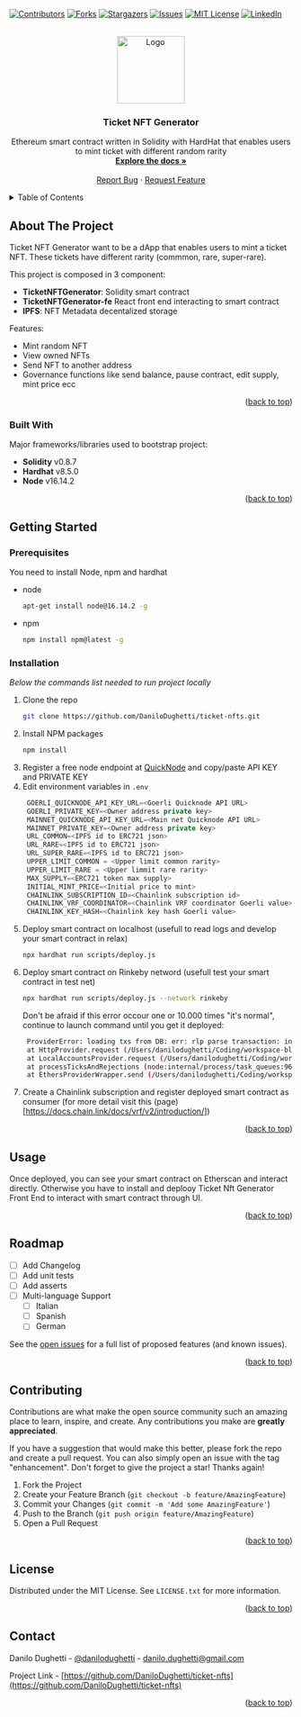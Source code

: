 <a name="readme-top"></a>

[![Contributors][contributors-shield]][contributors-url]
[![Forks][forks-shield]][forks-url]
[![Stargazers][stars-shield]][stars-url]
[![Issues][issues-shield]][issues-url]
[![MIT License][license-shield]][license-url]
[![LinkedIn][linkedin-shield]][linkedin-url]

<br />
<div align="center">
  <a href="https://github.com/DaniloDughetti">
    <img src="https://gateway.pinata.cloud/ipfs/QmXhXLFCVjRvjVyZQZ8QAixPALjPQJq2StjiKNjrs1pzNt" alt="Logo" width="120" height="120">
  </a>

  <h3 align="center">Ticket NFT Generator</h3>

  <p align="center">
    Ethereum smart contract written in Solidity with HardHat that enables users to mint ticket with different random rarity
    <br />
    <a href="https://github.com/DaniloDughetti/ticket-nfts"><strong>Explore the docs »</strong></a>
    <br />
    <br />
    <a href="https://github.com/DaniloDughetti/ticket-nfts/issues">Report Bug</a>
    ·
    <a href="https://github.com/DaniloDughetti/ticket-nftsissues">Request Feature</a>
  </p>
</div>

<!-- TABLE OF CONTENTS -->
<details>
  <summary>Table of Contents</summary>
  <ol>
    <li>
      <a href="#about-the-project">About The Project</a>
      <ul>
        <li><a href="#built-with">Built With</a></li>
      </ul>
    </li>
    <li>
      <a href="#getting-started">Getting Started</a>
      <ul>
        <li><a href="#prerequisites">Prerequisites</a></li>
        <li><a href="#installation">Installation</a></li>
      </ul>
    </li>
    <li><a href="#usage">Usage</a></li>
    <li><a href="#roadmap">Roadmap</a></li>
    <li><a href="#contributing">Contributing</a></li>
    <li><a href="#license">License</a></li>
    <li><a href="#contact">Contact</a></li>
    <li><a href="#acknowledgments">Acknowledgments</a></li>
  </ol>
</details>



<!-- ABOUT THE PROJECT -->
## About The Project

Ticket NFT Generator want to be a dApp that enables users to mint a ticket NFT.
These tickets have different rarity (commmon, rare, super-rare).

This project is composed in 3 component:
- **TicketNFTGenerator**: Solidity smart contract
- **TicketNFTGenerator-fe** React front end interacting to smart contract
- **IPFS**: NFT Metadata decentalized storage

Features:
- Mint random NFT
- View owned NFTs
- Send NFT to another address
- Governance functions like send balance, pause contract, edit supply, mint price ecc

<p align="right">(<a href="#readme-top">back to top</a>)</p>

### Built With

Major frameworks/libraries used to bootstrap project:

- **Solidity** v0.8.7
- **Hardhat** v8.5.0
- **Node** v16.14.2

<p align="right">(<a href="#readme-top">back to top</a>)</p>

## Getting Started

### Prerequisites

You need to install Node, npm and hardhat
* node
  ```sh
  apt-get install node@16.14.2 -g
  ```
* npm
  ```sh
  npm install npm@latest -g
  ```

### Installation

_Below the commands list needed to run project locally_

1. Clone the repo
   ```sh
   git clone https://github.com/DaniloDughetti/ticket-nfts.git
   ```
2. Install NPM packages
   ```sh
   npm install
   ```
3. Register a free node endpoint at [QuickNode](https://www.quicknode.com/) and copy/paste API KEY and PRIVATE KEY
4. Edit environment variables in `.env`
   ```js
    GOERLI_QUICKNODE_API_KEY_URL=<Goerli Quicknode API URL>
    GOERLI_PRIVATE_KEY=<Owner address private key>
    MAINNET_QUICKNODE_API_KEY_URL=<Main net Quicknode API URL>
    MAINNET_PRIVATE_KEY=<Owner address private key>
    URL_COMMON=<IPFS id to ERC721 json>
    URL_RARE=<IPFS id to ERC721 json>
    URL_SUPER_RARE=<IPFS id to ERC721 json>
    UPPER_LIMIT_COMMON = <Upper limit common rarity>
    UPPER_LIMIT_RARE = <Upper limmit rare rarity>
    MAX_SUPPLY=<ERC721 token max supply>
    INITIAL_MINT_PRICE=<Initial price to mint>
    CHAINLINK_SUBSCRIPTION_ID=<Chainlink subscription id>
    CHAINLINK_VRF_COORDINATOR=<Chainlink VRF coordinator Goerli value>
    CHAINLINK_KEY_HASH=<Chainlink key hash Goerli value>
   ```
5. Deploy smart contract on localhost (usefull to read logs and develop your smart contract in relax)
   ```sh
   npx hardhat run scripts/deploy.js
   ```
6. Deploy smart contract on Rinkeby netword (usefull test your smart contract in test net)
   ```sh
   npx hardhat run scripts/deploy.js --network rinkeby
   ```
   Don't be afraid if this error occour one or 10.000 times "it's normal", continue to launch command until you get it deployed:
   ```sh
    ProviderError: loading txs from DB: err: rlp parse transaction: invalid chainID, 1 (expected 4), rlp: f867228459682f0982cd2494c510bb7cbddbce9ebc80f4835b904903ccc6d0e380846fe15b4425a0c4187491964d1f6c3d8b37d0a4341e9256a4f606be021b319a41980ab7e66012a03147d24284af0e90e420bd21cdce03c04e7a082b3bcc67c0a3a4b01926e5370c
    at HttpProvider.request (/Users/danilodughetti/Coding/workspace-blockchain/eth/ticket-nfts/node_modules/hardhat/src/internal/core/providers/http.ts:78:19)
    at LocalAccountsProvider.request (/Users/danilodughetti/Coding/workspace-blockchain/eth/ticket-nfts/node_modules/hardhat/src/internal/core/providers/accounts.ts:182:36)
    at processTicksAndRejections (node:internal/process/task_queues:96:5)
    at EthersProviderWrapper.send (/Users/danilodughetti/Coding/workspace-blockchain/eth/ticket-nfts/node_modules/@nomiclabs/hardhat-ethers/src/internal/ethers-provider-wrapper.ts:13:20)
   ```
7. Create a Chainlink subscription and register deployed smart contract as consumer (for more detail visit this (page)[https://docs.chain.link/docs/vrf/v2/introduction/])
<p align="right">(<a href="#readme-top">back to top</a>)</p>

## Usage

Once deployed, you can see your smart contract on Etherscan and interact directly. Otherwise you have to install and deplooy Ticket Nft Generator Front End to interact with smart contract through UI.

<p align="right">(<a href="#readme-top">back to top</a>)</p>

## Roadmap

- [ ] Add Changelog
- [ ] Add unit tests
- [ ] Add asserts
- [ ] Multi-language Support
    - [ ] Italian
    - [ ] Spanish
    - [ ] German

See the [open issues](https://github.com/DaniloDughetti/ticket-nfts/issues) for a full list of proposed features (and known issues).

<p align="right">(<a href="#readme-top">back to top</a>)</p>

## Contributing

Contributions are what make the open source community such an amazing place to learn, inspire, and create. Any contributions you make are **greatly appreciated**.

If you have a suggestion that would make this better, please fork the repo and create a pull request. You can also simply open an issue with the tag "enhancement".
Don't forget to give the project a star! Thanks again!

1. Fork the Project
2. Create your Feature Branch (`git checkout -b feature/AmazingFeature`)
3. Commit your Changes (`git commit -m 'Add some AmazingFeature'`)
4. Push to the Branch (`git push origin feature/AmazingFeature`)
5. Open a Pull Request

<p align="right">(<a href="#readme-top">back to top</a>)</p>

## License

Distributed under the MIT License. See `LICENSE.txt` for more information.

<p align="right">(<a href="#readme-top">back to top</a>)</p>

## Contact

Danilo Dughetti - [@danilodughetti](https://twitter.com/danilodughetti) - danilo.dughetti@gmail.com

Project Link - [https://github.com/DaniloDughetti/ticket-nfts](https://github.com/DaniloDughetti/ticket-nfts)

<p align="right">(<a href="#readme-top">back to top</a>)</p>

[contributors-shield]: https://img.shields.io/github/contributors/DaniloDughetti/ticket-nfts.svg?style=for-the-badge
[contributors-url]: https://github.com/DaniloDughetti/ticket-nfts/graphs/contributors
[forks-shield]: https://img.shields.io/github/forks/DaniloDughetti/ticket-nftssvg?style=for-the-badge
[forks-url]: https://github.com/DaniloDughetti/ticket-nfts/network/members
[stars-shield]: https://img.shields.io/github/stars/DaniloDughetti/ticket-nfts.svg?style=for-the-badge
[stars-url]: https://github.com/DaniloDughetti/ticket-nfts/stargazers
[issues-shield]: https://img.shields.io/github/issues/DaniloDughetti/ticket-nfts.svg?style=for-the-badge
[issues-url]: https://github.com/DaniloDughetti/ticket-nfts/issues
[license-shield]: https://img.shields.io/github/license/DaniloDughetti/ticket-nfts.svg?style=for-the-badge
[license-url]: https://github.com/DaniloDughetti/ticket-nfts/blob/master/LICENSE.txt
[linkedin-shield]: https://img.shields.io/badge/-LinkedIn-black.svg?style=for-the-badge&logo=linkedin&colorB=555
[linkedin-url]: https://linkedin.com/in/danilodughetti